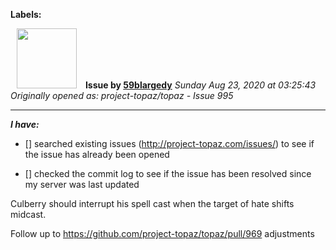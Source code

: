 **Labels:**



<a href="https://github.com/59blargedy"><img src="https://avatars0.githubusercontent.com/u/52636208?v=4" width="96" height="96" hspace="10"></img></a> **Issue by [59blargedy](https://github.com/59blargedy)**
_Sunday Aug 23, 2020 at 03:25:43_
_Originally opened as: project-topaz/topaz - Issue 995_

----

<!-- place 'x' mark between square [] brackets to checkmark box -->
**_I have:_**

- [] searched existing issues (http://project-topaz.com/issues/) to see if the issue has already been opened
- [] checked the commit log to see if the issue has been resolved since my server was last updated

Culberry should interrupt his spell cast when the target of hate shifts midcast. 
Follow up to https://github.com/project-topaz/topaz/pull/969 adjustments

